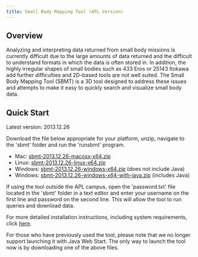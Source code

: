 ```yaml
---
title: Small Body Mapping Tool (APL Version)
---
```


## Overview

Analyzing and interpreting data returned from small body missions is
currently difficult due to the large amounts of data returned and the
difficult to understand formats in which the data is often stored
in. In addition, the highly irregular shapes of small bodies such as
433 Eros or 25143 Itokawa add further difficulties and 2D-based tools
are not well suited. The Small Body Mapping Tool (SBMT) is a 3D tool
designed to address these issues and attempts to make it easy to
quickly search and visualize small body data.

## Quick Start

Latest version: 2013.12.26

Download the file below appropriate for your platform, unzip, navigate
to the 'sbmt' folder and run the 'runsbmt' program.

   -  Mac: [sbmt-2013.12.26-macosx-x64.zip](releases/sbmt-2013.12.26-macosx-x64.zip)
   -  Linux: [sbmt-2013.12.26-linux-x64.zip](releases/sbmt-2013.12.26-linux-x64.zip)
   -  Windows: [sbmt-2013.12.26-windows-x64.zip](releases/sbmt-2013.12.26-windows-x64.zip) (does not include Java)
   -  Windows: [sbmt-2013.12.26-windows-x64-with-java.zip](releases/sbmt-2013.12.26-windows-x64-with-java.zip) (includes Java)

If using the tool outside the APL campus, open the 'password.txt' file
located in the 'sbmt' folder in a text editor and enter your username
on the first line and password on the second line. This will allow the
tool to run queries and download data.

For more detailed installation instructions, including system requirements, click [here](installation.html).

For those who have previously used the tool, please note that we no
longer support launching it with Java Web Start. The only way to launch
the tool now is by downloading one of the above files.
